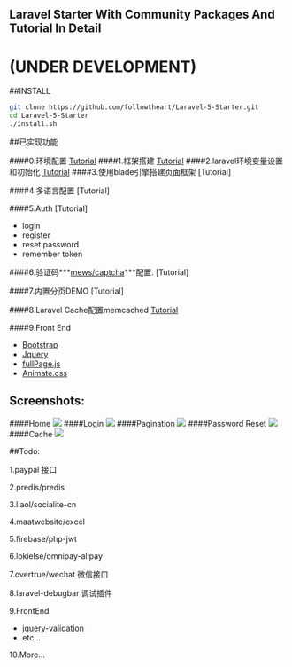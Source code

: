 ## Laravel Starter With Community Packages And  Tutorial In Detail

# (UNDER DEVELOPMENT)

##INSTALL
```bash
git clone https://github.com/followtheart/Laravel-5-Starter.git
cd Laravel-5-Starter
./install.sh
```
##已实现功能

####0.环境配置  [Tutorial](tutorial/step-0-laravel-env.md)
####1.框架搭建  [Tutorial](tutorial/step-1-laravel-generate.md)
####2.laravel环境变量设置和初始化   [Tutorial](tutorial/step-2-laravel-configure.md)
####3.使用blade引擎搭建页面框架    [Tutorial]
<!-- (tutorial/step-3-laravel-blade-layout.md) -->
####4.多语言配置 [Tutorial]
<!-- (tutorial/step-4-laravel-localization.md) -->
####5.Auth [Tutorial]
<!-- (tutorial/step-5-laravel-auth.md) -->
*    login
*    register
*    reset password
*    remember token

####6.验证码***[mews/captcha](https://github.com/mewebstudio/captcha.git)***配置. [Tutorial]
<!-- (tutorial/step-6-package-captcha.md) -->

####7.内置分页DEMO [Tutorial]
<!-- (tutorial/step-7-laravel-pagination.md) -->

####8.Laravel Cache配置memcached  [Tutorial](tutorial/step-8-laravel-cache-memcached.md)

####9.Front End
* [Bootstrap](https://github.com/twbs/bootstrap.git)
* [Jquery](https://github.com/jquery/jquery.git)
* [fullPage.js](https://github.com/alvarotrigo/fullPage.js.git)
* [Animate.css](https://github.com/daneden/animate.css.git)

## Screenshots:

####Home
![](https://raw.githubusercontent.com/followtheart/Laravel-5-Starter/master/screenshots/home.png)
####Login
![](https://raw.githubusercontent.com/followtheart/Laravel-5-Starter/master/screenshots/login.png)
####Pagination
![](https://raw.githubusercontent.com/followtheart/Laravel-5-Starter/master/screenshots/pagination.png)
####Password Reset
![](https://raw.githubusercontent.com/followtheart/Laravel-5-Starter/master/screenshots/reset.png)
####Cache
![](https://raw.githubusercontent.com/followtheart/Laravel-5-Starter/master/screenshots/z-cache.png)


##Todo:

1.paypal 接口

2.predis/predis

3.liaol/socialite-cn

4.maatwebsite/excel

5.firebase/php-jwt

6.lokielse/omnipay-alipay

7.overtrue/wechat 微信接口

8.laravel-debugbar 调试插件

9.FrontEnd
* [jquery-validation](https://github.com/jzaefferer/jquery-validation.git)
* etc...

10.More...

